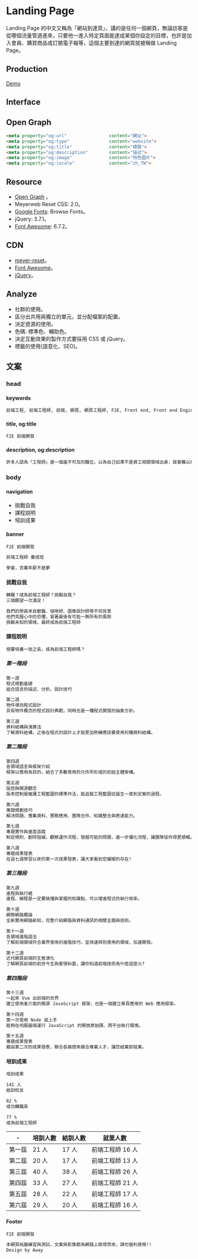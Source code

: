 # Landing Page

Landing Page 的中文又稱為「網站到達頁」，講的是任何一個網頁，無論訪客是從哪個流量管道進來，只要他一進入特定頁面能達成某個你設定的目標，也許是加入會員、購買商品或訂閱電子報等，這個主要到達的網頁就被稱做 Landing Page。

## Production

[Demo](https://demo.f2e.idv.tw/f2e)

## Interface


## Open Graph

```html
<meta property="og:url"                content="網址">
<meta property="og:type"               content="website">
<meta property="og:title"              content="標題">
<meta property="og:description"        content="描述">
<meta property="og:image"              content="特色圖片">
<meta property="og:locale"             content="zh_TW">
```

## Resource

* [Open Graph](https://developers.facebook.com/docs/sharing/webmasters?locale=zh_TW) 。
* Meyerweb Reset CSS: 2.0。
* [Google Fonts](https://fonts.google.com/): Browse Fonts。
* jQuery: 3.7.1。
* [Font Awesome](https://fontawesome.com/): 6.7.2。

## CDN

* [meyer-reset](https://cdnjs.com/libraries/meyer-reset)。
* [Font Awesome](https://cdnjs.com/libraries/font-awesome)。
* [jQuery](https://cdnjs.com/libraries/jquery)。

## Analyze

* 社群的使用。
* 區分出共用與獨立的單元，並分配檔案的配置。
* 決定資源的使用。
* 色碼: 標準色、輔助色。
* 決定互動效果的製作方式要採用 CSS 或 jQuery。
* 標籤的使用(語意化、SEO)。

## 文案

### head

#### keywords

```html
前端工程, 前端工程師, 前端, 網頁, 網頁工程師, F2E, Front end, Front end Engineer
```

#### title, og:title

```html
F2E 前端開發
```

#### description, og:description

```html
許多人認為「工程師」是一個遙不可及的職位，以為自己如果不是資工相關領域出身，就會難以成為工程師。但其實有許多後端工程師、軟體工程師等都是透過自學轉職成為優秀的工程師。那麼，該怎麼做呢？本次 10 個常見的前端、軟體工程師等課程，「成為工程師」不再只是空想，而是真的可以邁進的方向！
```

### body

#### navigation

* 挑戰自我
* 課程說明
* 培訓成果

#### banner

```html
F2E 前端開發
```

```html
前端工程師 養成班
```

```html
學會，百萬年薪不是夢
```

#### 挑戰自我

```html
轉職？成為前端工程師？挑戰自我？
三個願望一次滿足！
```

```html
我們的學員來自獸醫、咖啡師、圖像設計師等不同背景
他們克服心中的恐懼，冒著最後有可能一無所有的風險
挑戰未知的領域，最終成為前端工程師
```

#### 課程說明

```html
想要培養一技之長，成為前端工程師嗎？
```

##### 第一階段

```html
第一週
程式規劃基礎
組合語言的描述、分析、設計技巧
```

```html
第二週
物件導向程式設計
具有物件概念的程式設計典範，同時也是一種程式開發的抽象方針。
```

```html
第三週
資料結構與演算法
了解資料結構，之後在程式的設計上才能更加熟練應該要使用何種資料結構。
```

##### 第二階段

```html
第四週
各領域語言與框架介紹
框架以應用為目的，結合了多數常用的元件所形成的初始主體架構。
```

```html
第五週
版控與開源觀念
版本控制是維護工程藍圖的標準作法，能追蹤工程藍圖從誕生一直到定案的過程。
```

```html
第六週
專題規劃技巧
解決問題、蒐集資料、實務應用、團隊合作、知識整合與表達能力。
```

```html
第七週
專題實作與進度追蹤
制定規則、剷除阻礙，觀察運作流程，發掘可能的問題，進一步優化流程，讓團隊協作得更順暢。
```

```html
第八週
專題成果發表
在這七週學習以來的第一次成果發表，讓大家看到您耀眼的存在!
```

##### 第三階段

```html
第九週
進程與執行緒
進程、線程是一定要搞懂與掌握的知識點，可以增進程式的執行效率。
```

```html
第十週
網際網路概論
全新實用網路新知，完整介紹網路與資料通訊的相關主題與技術。
```

```html
第十一週
各領域進階語法
了解前端領域符合業界使用的進階技巧，並快速辨別使用的領域，加速開發。
```

```html
第十二週
近代網頁前端的生態演化
了解網頁前端的前世今生與愛恨糾葛，讓你知道前端技術為什麼這麼火?
```

##### 第四階段

```html
第十三週
一起來 Vue 出前端的世界
建立使用者介面的開源 JavaScript 框架，也是一個建立單頁應用的 Web 應用框架。
```

```html
第十四週
第一次使用 Node 就上手
能夠在伺服器端運行 JavaScript 的開放原始碼、跨平台執行環境。
```

```html
第十五週
專題成果發表
藉由第二次的成果發表，聯合各廠商來媒合專業人才，讓您結業即就業。
```

#### 培訓成果

```html
培訓成果
```

```html
141 人
結訓校友
```

```html
82 %
成功轉職率
```

```html
77 %
成為前端工程師
```

| - | 培訓人數 | 結訓人數 | 就業人數 |
| - | - | - | - |
| 第一屆 | 21 人 | 17 人 | 前端工程師 16 人 |
| 第二屆 | 20 人 | 17 人 | 前端工程師 13 人 |
| 第三屆 | 40 人 | 38 人 | 前端工程師 26 人 |
| 第四屆 | 33 人 | 27 人 | 前端工程師 21 人 |
| 第五屆 | 28 人 | 22 人 | 前端工程師 17 人 |
| 第六屆 | 29 人 | 20 人 | 前端工程師 16 人 |

#### Footer

```html
F2E 前端開發
```

```html
本網頁純屬練習與測試，文案與影像都為網路上取得而來，請勿營利使用!!
Design by Away
```
